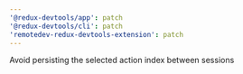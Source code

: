 ```yaml
---
'@redux-devtools/app': patch
'@redux-devtools/cli': patch
'remotedev-redux-devtools-extension': patch
---
```


Avoid persisting the selected action index between sessions

